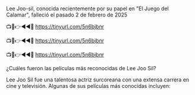 Lee Joo-sil, conocida recientemente por su papel en "El Juego del Calamar", falleció el pasado 2 de febrero de 2025

📺📱👉◄◄🔴  https://tinyurl.com/5n6bjbnr

📺📱👉◄◄🔴  https://tinyurl.com/5n6bjbnr

📺📱👉◄◄🔴  https://tinyurl.com/5n6bjbnr

¿Cuáles fueron las películas más reconocidas de Lee Joo Sil?

Lee Joo Sil fue una talentosa actriz surcoreana con una extensa carrera en cine y televisión. Algunas de sus películas más conocidas incluyen:
